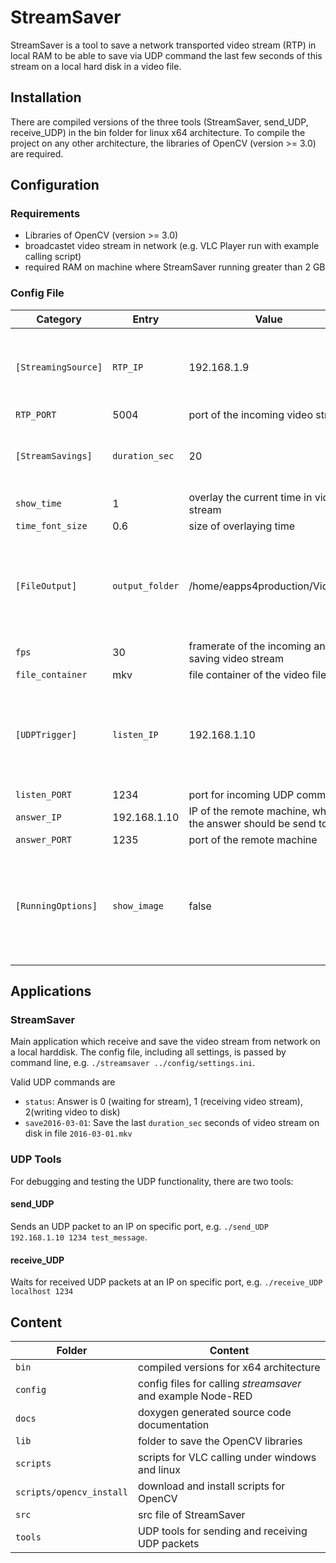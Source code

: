 # StreamSaver
StreamSaver is a tool to save a network transported video stream (RTP) in local RAM to be able to save via UDP command the last few seconds of this stream on a local hard disk in a video file.

## Installation
There are compiled versions of the three tools (StreamSaver, send_UDP, receive_UDP) in the bin folder for linux x64 architecture.
To compile the project on any other architecture, the libraries of OpenCV (version >= 3.0) are required.

## Configuration
### Requirements
* Libraries of OpenCV (version >= 3.0)
* broadcastet video stream in network (e.g. VLC Player run with example calling script)
* required RAM on machine where StreamSaver running greater than 2 GB

### Config File
Category | Entry | Value | Description
--- | --- | --- | ---
`[StreamingSource]` |`RTP_IP` | 192.168.1.9 | IP of the interface, where the RTP video stream comes in
 |`RTP_PORT` | 5004 | port of the incoming video stream
`[StreamSavings]` |`duration_sec` | 20 | video buffer in seconds - attention: depending on RAM!
 |`show_time` | 1 | overlay the current time in video stream
 |`time_font_size` | 0.6 | size of overlaying time
`[FileOutput]` |`output_folder` | /home/eapps4production/Videos/ | output folder of the video file on local machine; video is coded in H264
 |`fps` | 30 | framerate of the incoming and saving video stream
 |`file_container` | mkv | file container of the video file
`[UDPTrigger]` |`listen_IP` | 192.168.1.10 | IP of the interface, where StreamSaver is listening for incoming UDP commands
 |`listen_PORT` | 1234 | port for incoming UDP commands
 |`answer_IP` | 192.168.1.10 | IP of the remote machine, where the answer should be send to
 |`answer_PORT` | 1235 | port of the remote machine
`[RunningOptions]` |`show_image` | false | for debugging only - shows the current video stream on local machine

## Applications
### StreamSaver
Main application which receive and save the video stream from network on a local harddisk. The config file, including all settings, is passed by command line, e.g. `./streamsaver ../config/settings.ini`.

Valid UDP commands are
* `status`: Answer is 0 (waiting for stream), 1 (receiving video stream), 2(writing video to disk)
* `save2016-03-01`: Save the last `duration_sec` seconds of video stream on disk in file `2016-03-01.mkv`

### UDP Tools
For debugging and testing the UDP functionality, there are two tools:
#### send_UDP
Sends an UDP packet to an IP on specific port, e.g. `./send_UDP 192.168.1.10 1234 test_message`.
#### receive_UDP
Waits for received UDP packets at an IP on specific port, e.g. `./receive_UDP localhost 1234`

## Content
Folder | Content
--- | ---
`bin` | compiled versions for x64 architecture
`config` | config files for calling *streamsaver* and example Node-RED
`docs` | doxygen generated source code documentation
`lib` | folder to save the OpenCV libraries
`scripts` | scripts for VLC calling under windows and linux
`scripts/opencv_install` | download and install scripts for OpenCV
`src` | src file of StreamSaver
`tools` | UDP tools for sending and receiving UDP packets
